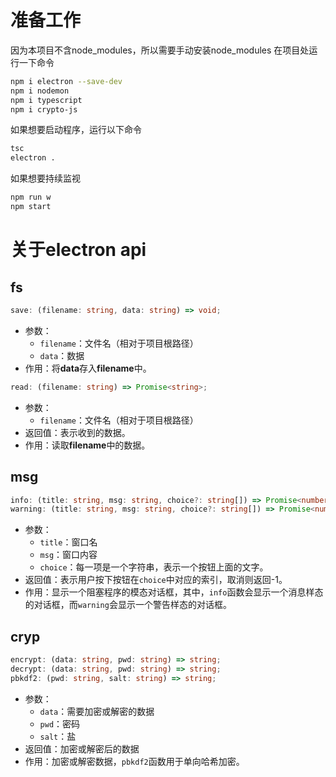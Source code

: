 # 准备工作
因为本项目不含node_modules，所以需要手动安装node_modules
在项目处运行一下命令
```bash
npm i electron --save-dev
npm i nodemon
npm i typescript
npm i crypto-js
```
如果想要启动程序，运行以下命令
```bash
tsc
electron .
```
如果想要持续监视
```bash
npm run w
npm start
```

# 关于electron api
## fs
```ts
save: (filename: string, data: string) => void;
```
- 参数：
    - `filename`：文件名（相对于项目根路径）
    - `data`：数据
- 作用：将**data**存入**filename**中。
```ts
read: (filename: string) => Promise<string>;
```
- 参数：
    - `filename`：文件名（相对于项目根路径）
- 返回值：表示收到的数据。
- 作用：读取**filename**中的数据。
## msg
```ts
info: (title: string, msg: string, choice?: string[]) => Promise<number>;
warning: (title: string, msg: string, choice?: string[]) => Promise<number>;
```
- 参数：
    - `title`：窗口名
    - `msg`：窗口内容
    - `choice`：每一项是一个字符串，表示一个按钮上面的文字。
- 返回值：表示用户按下按钮在`choice`中对应的索引，取消则返回-1。
- 作用：显示一个阻塞程序的模态对话框，其中，`info`函数会显示一个消息样态的对话框，而`warning`会显示一个警告样态的对话框。
## cryp
```ts
encrypt: (data: string, pwd: string) => string;
decrypt: (data: string, pwd: string) => string;
pbkdf2: (pwd: string, salt: string) => string;
```
- 参数：
    - `data`：需要加密或解密的数据
    - `pwd`：密码
    - `salt`：盐
- 返回值：加密或解密后的数据
- 作用：加密或解密数据，`pbkdf2`函数用于单向哈希加密。